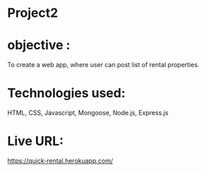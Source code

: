 # Project2


# objective : 
To create a web app, where user can post list of rental properties. 


# Technologies used:

  HTML, CSS, Javascript, Mongoose, Node.js, Express.js
  
# Live URL:
https://quick-rental.herokuapp.com/

